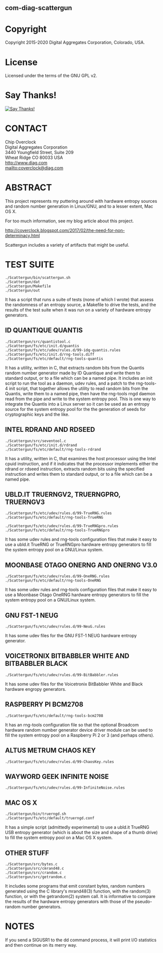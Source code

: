 com-diag-scattergun
-------------------

# Copyright

Copyright 2015-2020 Digital Aggregates Corporation, Colorado, USA.

# License

Licensed under the terms of the GNU GPL v2.

# Say Thanks!

[![Say Thanks!](https://img.shields.io/badge/Say%20Thanks-!-1EAEDB.svg)](https://saythanks.io/to/coverclock)

# CONTACT

Chip Overclock    
Digital Aggregates Corporation    
3440 Youngfield Street, Suite 209    
Wheat Ridge CO 80033 USA    
<http://www.diag.com>    
<mailto:coverclock@diag.com>    

# ABSTRACT

This project represents my puttering around with hardware entropy sources and
random number generation in Linux/GNU, and to a lesser extent, Mac OS X.

For too much information, see my blog article about this project.

<http://coverclock.blogspot.com/2017/02/the-need-for-non-determinacy.html>

Scattergun includes a variety of artifacts that might be useful.

# TEST SUITE

    ./Scattergun/bin/scattergun.sh
    ./Scattergun/dat
    ./Scattergun/Makefile
    ./Scattergun/out

It has a script that runs a suite of tests (none of which I wrote) that
assess the randomness of an entropy source, a Makefile to drive the tests,
and the results of the test suite when it was run on a variety of hardware
entropy generators.

## ID QUANTIQUE QUANTIS

    ./Scattergun/src/quantistool.c
    ./Scattergun/fs/etc/init.d/quantis
    ./Scattergun/fs/etc/udev/rules.d/99-idq-quantis.rules
    ./Scattergun/fs/etc/init.d/rng-tools.diff
    ./Scattergun/fs/etc/default/rng-tools-quantis

It has a utility, written in C, that extracts random bits from the Quantis
random number generator made by ID Quantique and write them to standard output,
or to a file which can be a named pipe. It includes an init script to run
the tool as a daemon, udev rules, and a patch to the rng-tools-4 init script,
that together allows the utility to read random bits from the Quantis, write
them to a named pipe, then have the rng-tools rngd daemon read from the pipe
and write to the system entropy pool. This is one way to integrate the Quantis
into a Linux server so it can be used as an entropy source for the system
entropy pool for the the generation of seeds for cryptographic keys and the
like.

## INTEL RDRAND AND RDSEED

    ./Scattergun/src/seventool.c
    ./Scattergun/fs/etc/init.d/rdrand
    ./Scattergun/fs/etc/default/rng-tools-rdrand

It has a utility, written in C, that examines the host processor using the
Intel cpuid instruction, and if it indicates that the processor implements
either the rdrand or rdseed instruction, extracts random bits using the
specified instruction and writes them to standard output, or to a file which
can be a named pipe.

## UBLD.IT TRUERNGV2, TRUERNGPRO, TRUERNGV3

    ./Scattergun/fs/etc/udev/rules.d/99-TrueRNG.rules
    ./Scattergun/fs/etc/default/rng-tools-TrueRNG

    ./Scattergun/fs/etc/udev/rules.d/99-TrueRNGpro.rules
    ./Scattergun/fs/etc/default/rng-tools-TrueRNGpro

It has some udev rules and rng-tools configuration files that make it easy to
use a ubld.it TrueRNG or TrueRNGpro hardware entropy generators to fill the
system entropy pool on a GNU/Linux system.

## MOONBASE OTAGO ONERNG AND ONERNG V3.0

    ./Scattergun/fs/etc/udev/rules.d/99-OneRNG.rules
    ./Scattergun/fs/etc/default/rng-tools-OneRNG

It has some udev rules and rng-tools configuration files that make it easy to
use a Moonbase Otago OneRNG hardware entropy generators to fill the system
entropy pool on a GNU/Linux system.

## GNU FST-1 NEUG

    ./Scattergun/fs/etc/udev/rules.d/99-NeuG.rules

It has some udev files for the GNU FST-1 NEUG hardware entropy generator.

## VOICETRONIX BITBABBLER WHITE AND BITBABBLER BLACK

    ./Scattergun/fs/etc/udev/rules.d/99-BitBabbler.rules

It has some udev files for the Voicetronix BitBabbler White and Black
hardware engropy generators.

## RASPBERRY PI BCM2708

    ./Scattergun/fs/etc/default/rng-tools-bcm2708

It has an rng-tools configuration file so that the optional Broadcom hardware
random number generator device driver module can be used to fill the system
entropy pool on a Raspberry Pi 2 or 3 (and perhaps others).

## ALTUS METRUM CHAOS KEY

    ./Scattergun/fs/etc/udev/rules.d/99-ChaosKey.rules

## WAYWORD GEEK INFINITE NOISE

    ./Scattergun/fs/etc/udev/rules.d/99-InfiniteNoise.rules

## MAC OS X

    ./Scattergun/bin/truerngd.sh
    ./Scattergun/fs/etc/default/truerngd.conf

It has a simple script (admittedly experimental) to use a ubld.it TrueRNG USB
entropy generator (which is about the size and shape of a thumb drive) to fill
the system entropy pool on a Mac OS X system.

## OTHER STUFF

    ./Scattergun/src/bytes.c
    ./Scattergun/src/cmrand48.c
    ./Scattergun/src/crandom.c
    ./Scattergun/src/getrandom.c

It includes some programs that emit constant bytes, random numbers
generated using the C library's mrand48(3) function, with the random(3)
function, or with the getrandom(2) system call. It is informative to
compare the results of the hardware entropy generators with those of
the pseudo-random number generators.

# NOTES

If you send a SIGUSR1 to the dd command process, it will print I/O statistics
and then continue on its merry way.

